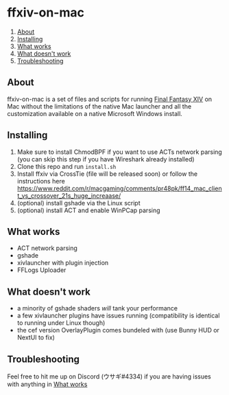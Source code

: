 # ffxiv-on-mac 

1. [About](#about)
1. [Installing](#installing)
1. [What works](#what-works)
1. [What doesn't work](#what-doesnt-work)
1. [Troubleshooting](#troubleshooting)

## About

ffxiv-on-mac is a set of files and scripts for running [Final Fantasy XIV](http://www.finalfantasyxiv.com/) on Mac without the limitations of the native Mac launcher and all the customization available on a native Microsoft Windows install.

## Installing

1. Make sure to install ChmodBPF if you want to use ACTs network parsing (you can skip this step if you have Wireshark already installed)
1. Clone this repo and run `install.sh`
1. Install ffxiv via CrossTie (file will be released soon) or follow the instructions here https://www.reddit.com/r/macgaming/comments/pr48pk/ff14_mac_client_vs_crossover_21s_huge_increaase/
1. (optional) install gshade via the Linux script
1. (optional) install ACT and enable WinPCap parsing

## What works

* ACT network parsing
* gshade
* xivlauncher with plugin injection
* FFLogs Uploader

## What doesn't work

* a minority of gshade shaders *will* tank your performance
* a few xivlauncher plugins have issues running (compatibility is identical to running under Linux though)
* the cef version OverlayPlugin comes bundeled with (use Bunny HUD or NextUI to fix)

## Troubleshooting

Feel free to hit me up on Discord (ウサギ#4334) if you are having issues with anything in [What works](#what-works)
